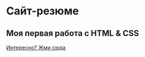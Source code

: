 # Сайт-резюме

## Моя первая работа с HTML & CSS

[Интересно? Жми сюда](https://foxhound83.github.io/Resume/)
